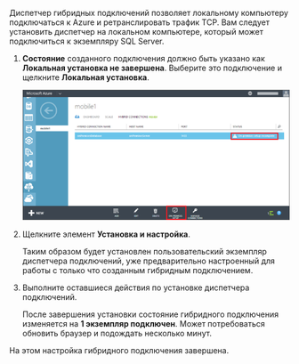 
Диспетчер гибридных подключений позволяет локальному компьютеру подключаться к Azure и ретранслировать трафик TCP. Вам следует установить диспетчер на локальном компьютере, который может подключиться к экземпляру SQL Server.

1. **Состояние** созданного подключения должно быть указано как **Локальная установка не завершена**. Выберите это подключение и щелкните **Локальная установка**.
   
    ![Локальная установка](./media/hybrid-connections-install-connection-manager/5-1.png)
2. Щелкните элемент **Установка и настройка**.
   
    Таким образом будет установлен пользовательский экземпляр диспетчера подключений, уже предварительно настроенный для работы с только что созданным гибридным подключением.
3. Выполните оставшиеся действия по установке диспетчера подключений.
   
    После завершения установки состояние гибридного подключения изменяется на **1 экземпляр подключен**. Может потребоваться обновить браузер и подождать несколько минут.

На этом настройка гибридного подключения завершена.

<!---HONumber=Oct15_HO3-->